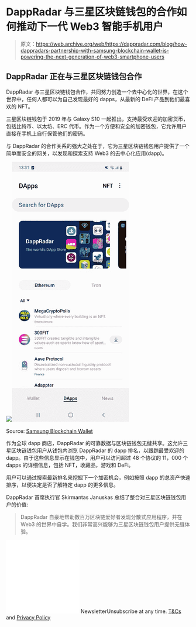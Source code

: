 # DappRadar 与三星区块链钱包的合作如何推动下一代 Web3 智能手机用户

> 原文：<https://web.archive.org/web/https://dappradar.com/blog/how-dappradars-partnership-with-samsung-blockchain-wallet-is-powering-the-next-generation-of-web3-smartphone-users>

## DappRadar 正在与三星区块链钱包合作

DappRadar 与三星区块链钱包合作，共同努力创造一个去中心化的世界，在这个世界中，任何人都可以为自己发现最好的 dapps，从最新的 DeFi 产品到他们最喜欢的 NFT。

三星区块链钱包于 2019 年与 Galaxy S10 一起推出，支持最受欢迎的加密货币，包括比特币、以太坊、ERC 代币。作为一个方便和安全的加密钱包，它允许用户直接在手机上自行保管他们的密码。

与 DappRadar 的合作关系的强大之处在于，它为三星区块链钱包用户提供了一个简单而安全的网关，以发现和探索支持 Web3 的去中心化应用(dapp)。

![](img/da3ae6facee0b475a46422217f7fd4ce.png)![](img/2004c7dfa2050c290f8a6507d2a635b0.png)

Source: [Samsung Blockchain Wallet](https://web.archive.org/web/20220926152323/https://www.samsung.com/global/galaxy/apps/samsung-blockchain/)

作为全球 dapp 商店，DappRadar 的可靠数据与区块链钱包无缝共享。这允许三星区块链钱包用户从钱包内浏览 DappRadar 的 dapp 排名，以跟踪最受欢迎的 dapp。由于这些信息显示在钱包中，用户可以访问超过 48 个协议的 11，000 个 dapps 的详细信息，包括 NFT，收藏品，游戏和 DeFi。

用户可以通过搜索最新排名来挖掘下一个加密机会，例如按照 dapp 的总资产快速排序，以便决定是否了解特定 dapp 的更多信息。

DappRadar 首席执行官 Skirmantas Januskas 总结了整合对三星区块链钱包用户的价值:

> DappRadar 自豪地帮助数百万区块链爱好者发现分散式应用程序，并在 Web3 的世界中自学。我们非常高兴能够为三星区块链钱包用户提供无缝体验。

![](img/6d5a4a2d609c56e1a5771717e54ba759.png) NewsletterUnsubscribe at any time. [T&Cs](https://web.archive.org/web/20220926152323/https://dappradar.com/terms) and [Privacy Policy](https://web.archive.org/web/20220926152323/https://dappradar.com/privacy-policy)